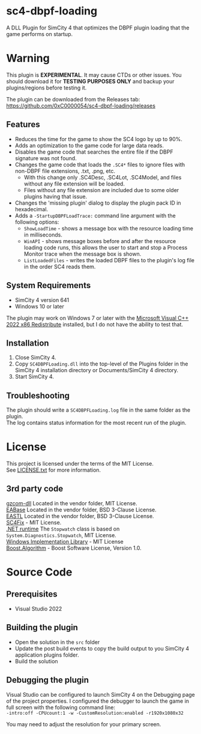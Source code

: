 # sc4-dbpf-loading

A DLL Plugin for SimCity 4 that optimizes the DBPF plugin loading that the game performs on startup.   

# Warning

This plugin is **EXPERIMENTAL**. It may cause CTDs or other issues.
You should download it for **TESTING PURPOSES ONLY** and backup your plugins/regions before testing it.

The plugin can be downloaded from the Releases tab: https://github.com/0xC0000054/sc4-dbpf-loading/releases

## Features

* Reduces the time for the game to show the SC4 logo by up to 90%.
* Adds an optimization to the game code for large data reads.
* Disables the game code that searches the entire file if the DBPF signature was not found.
* Changes the game code that loads the `.SC4*` files to ignore files with non-DBPF file extensions, .txt, .png, etc. 
    * With this change only .SC4Desc, .SC4Lot, .SC4Model, and files without any file extension will be loaded.
    * Files without any file extension are included due to some older plugins having that issue.
* Changes the 'missing plugin' dialog to display the plugin pack ID in hexadecimal.
* Adds a `-StartupDBPFLoadTrace:` command line argument with the following options:
    * `ShowLoadTime` - shows a message box with the resource loading time in milliseconds.
    * `WinAPI` - shows message boxes before and after the resource loading code runs, this allows the user to start and stop a Process Monitor trace when the message box is shown.
    * `ListLoadedFiles` - writes the loaded DBPF files to the plugin's log file in the order SC4 reads them.
    
## System Requirements

* SimCity 4 version 641
* Windows 10 or later

The plugin may work on Windows 7 or later with the [Microsoft Visual C++ 2022 x86 Redistribute](https://aka.ms/vs/17/release/vc_redist.x86.exe) installed, but I do not have the ability to test that.

## Installation

1. Close SimCity 4.
2. Copy `SC4DBPFLoading.dll` into the top-level of the Plugins folder in the SimCity 4 installation directory or Documents/SimCity 4 directory.
3. Start SimCity 4.

## Troubleshooting

The plugin should write a `SC4DBPFLoading.log` file in the same folder as the plugin.    
The log contains status information for the most recent run of the plugin.

# License

This project is licensed under the terms of the MIT License.    
See [LICENSE.txt](LICENSE.txt) for more information.

## 3rd party code

[gzcom-dll](https://github.com/nsgomez/gzcom-dll/tree/master) Located in the vendor folder, MIT License.    
[EABase](https://github.com/electronicarts/EABase) Located in the vendor folder, BSD 3-Clause License.    
[EASTL](https://github.com/electronicarts/EASTL) Located in the vendor folder, BSD 3-Clause License.    
[SC4Fix](https://github.com/nsgomez/sc4fix) - MIT License.     
[.NET runtime](https://github.com/dotnet/runtime) The `Stopwatch` class is based on `System.Diagnostics.Stopwatch`, MIT License.    
[Windows Implementation Library](https://github.com/microsoft/wil) - MIT License    
[Boost.Algorithm](https://www.boost.org/doc/libs/1_84_0/libs/algorithm/doc/html/index.html) - Boost Software License, Version 1.0.    


# Source Code

## Prerequisites

* Visual Studio 2022

## Building the plugin

* Open the solution in the `src` folder
* Update the post build events to copy the build output to you SimCity 4 application plugins folder.
* Build the solution

## Debugging the plugin

Visual Studio can be configured to launch SimCity 4 on the Debugging page of the project properties.
I configured the debugger to launch the game in full screen with the following command line:    
`-intro:off -CPUcount:1 -w -CustomResolution:enabled -r1920x1080x32`

You may need to adjust the resolution for your primary screen.

